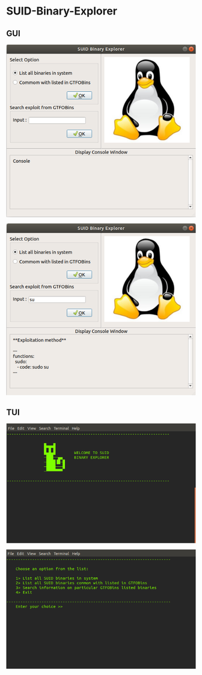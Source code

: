 # SUID-Binary-Explorer

## GUI
![GUI-ScreenShot-1](https://github.com/Sjsingh101/SUID-Binary-Explorer/blob/master/ScreenShots/GUI-1.png)

![GUI-ScreenShot-2](https://github.com/Sjsingh101/SUID-Binary-Explorer/blob/master/ScreenShots/GUI-2.png)

## TUI
![TUI-ScreenShot-1](https://github.com/Sjsingh101/SUID-Binary-Explorer/blob/master/ScreenShots/TUI-1.png)

![TUI-ScreenShot-2](https://github.com/Sjsingh101/SUID-Binary-Explorer/blob/master/ScreenShots/TUI-2.png)
